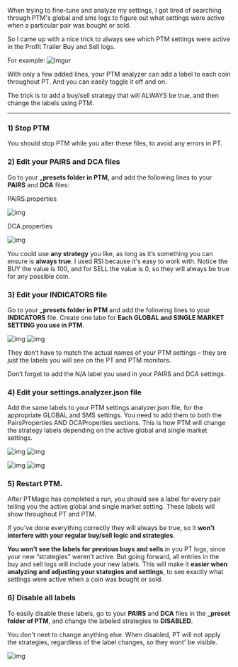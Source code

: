 When trying to fine-tune and analyze my settings, I got tired of searching through PTM's global and sms logs to figure out what settings were active when a particular pair was bought or sold.

So I came up with a nice trick to always see which PTM settings were active in the Profit Trailer Buy and Sell logs.

For example:
![Imgur](https://i.imgur.com/GHoJxBL.png)

With only a few added lines, your PTM analyzer can add a label to each coin throughout PT.  And you can easily toggle it off and on.

The trick is to add a buy/sell strategy that will ALWAYS be true, and then change the labels using PTM.

***

### 1) Stop PTM
You should stop PTM while you alter these files, to avoid any errors in PT.

### 2) Edit your PAIRS and DCA files
Go to your **_presets folder in PTM,** and add the following lines to your **PAIRS** and **DCA** files:

PAIRS.properties

![img](https://i.imgur.com/msBkXd1.png)

DCA.properties

![img](https://i.imgur.com/KJGN0pY.png)

You could use **any strategy** you like, as long as it’s something you can ensure is **always true**.  I used RSI because it's easy to work with.   Notice the BUY the value is 100, and for SELL the value is 0, so they will always be true for any possible coin.

### 3) Edit your INDICATORS file  
Go to your **_presets folder in PTM** and add the following lines to your **INDICATORS** file.  Create one labe for **Each GLOBAL and SINGLE MARKET SETTING you use in PTM**.

![img](https://i.imgur.com/y1wsPn1.png)
![img](https://i.imgur.com/IC6uFYA.png)

They don’t have to match the actual names of your PTM settings – they are just the labels you will see on the PT and PTM monitors.  

Don’t forget to add the N/A label you used in your PAIRS and DCA settings.

### 4) Edit your settings.analyzer.json file 
Add the same labels to your PTM settings.analyzer.json file, for the appropriate GLOBAL and SMS settings.  You need to add them to both the PairsProperties AND DCAProperties sections.  This is how PTM will change the strategy labels depending on the active global and single market settings.

![img](https://i.imgur.com/mIaTHJP.png)
![img](https://i.imgur.com/4LWUDm3.png)

![img](https://i.imgur.com/vpdkXJu.png)
![img](https://i.imgur.com/CkOjXtI.png)

### 5) Restart PTM.  
After PTMagic has completed a run, you should see a label for every pair telling you the active global and single market setting.  These labels will show throughout PT and PTM.

If you’ve done everything correctly they will always be true, so it **won’t interfere with your regular buy/sell logic and strategies**.  

**You won’t see the labels for previous buys and sells** in you PT logs, since your new “strategies” weren’t active.  But going forward, all entries in the buy and sell logs will include your new labels.  This will make it **easier when analyzing and adjusting your stategies and settings**, to see exactly what settings were active when a coin was bought or sold.

### 6)  Disable all labels
To easily disable these labels, go to your **PAIRS** and **DCA** files in the **_preset folder of PTM**, and change the labeled strategies to **DISABLED**.  

You don't neet to change anything else.  When disabled, PT will not apply the strategies, regardless of the label changes, so they wont' be visible.

![img](https://i.imgur.com/SWolT9H.png)
